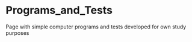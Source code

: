 # Programs_and_Tests
 Page with simple computer programs and tests developed for own study purposes
